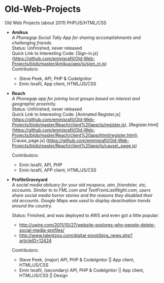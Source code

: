 Old-Web-Projects
================

Old Web Projects (about 2011) PHP/JS/HTML/CSS


- **Amikus**  
  *A Phonegap Social Tally App for sharing accomplishments and challenging friends.*  
  Status: Unfinished, never released  
  Quick Link to Interesting Code: [Sign-in.js] (https://github.com/eminisrafil/Old-Web-Projects/blob/master/Amikus/app/js/sign_in.js)  
  Contributors:
  - Steve Peek, API, PHP & CodeIgnitor  
  - Emin Israfil, App client, HTML/JS/CSS  

- **Reach**  
  *A Phonegap app for joining local groups based on interest and geographic proximity.*  
  Status: Unfinished, never released  
  Quick Link to Interesting Code: 
[Animated Register.js] (https://github.com/eminisrafil/Old-Web-Projects/blob/master/Reach/client%20app/js/register.js),
[Register.html] (https://github.com/eminisrafil/Old-Web-Projects/blob/master/Reach/client%20app/html/register.html),
[Cause\_page.js] (https://github.com/eminisrafil/Old-Web-Projects/blob/master/Reach/client%20app/js/cause\_page.js) 

  Contributors:
  - Emin Israfil, API, PHP  
  - Emin Israfil, APP client, HTML/JS/CSS  

- **ProfileGraveyard**  
   *A social media obituary for your old myspace, aim, friendster, etc, accounts. 
   Similar to to FML.com and TextFromLastNight.com, users share social media horror stories and the reasons
   they disabled their old accounts. Google Maps was used to display deactivation trends around the country.*
 
   Status: Finished, and was deployed to AWS and even got a little popular:  
  - http://uwire.com/2011/10/27/website-explores-why-people-delete-social-media-profiles/
  - http://www.talentzoo.com/digital-pivot/blog_news.php?articleID=12424
  
  Contributors:
  - Steve Peek, (major) API, PHP & CodeIgnitor || App client, HTML/JS/CSS 
  - Emin Israfil, (secondary) API, PHP & CodeIgnitor || App client, HTML/JS/CSS || Design    
